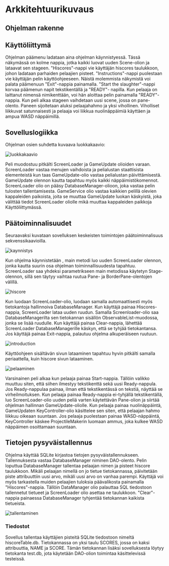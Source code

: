 # Arkkitehtuurikuvaus
## Ohjelman rakenne

## Käyttöliittymä

Ohjelman päämenu ladataan aina ohjelman käynnistyessä. Tässä näkymässä on kolme nappia, jotka kaikki luovat uuden 
Scene-olion ja lataavat sen stageen. "Hiscores"-nappi vie käyttäjän hiscores taulukkoon, johon ladataan parhaiden pelaajien pisteet. "Instructions"-nappi puolestaan vie käyttäjän pelin käyttöohjeeseen. Näistä molemmista näkymistä voi palata päämenuun "Exit"-nappia painamalla. "Start the slaughter"-nappi korvaa päämenun napit tekstikentällä ja "READY"- napilla. Kun pelaaja on laittanut nimensä nimikenttään, voi hän aloittaa pelin painamalla "READY"-nappia. Kun peli alkaa stageen vaihdetaan uusi scene, jossa on pane-olento. Paneen sijoitetaan aluksi pelaajahahmo ja yksi vihollinen. Viholliset liikkuvat satunnaisesti ja pelaaja voi liikkua nuolinäppäimiä käyttäen ja ampua WASD näppäimillä.

## Sovelluslogiikka

Ohjelman osien suhdetta kuvaava luokkakaavio:

![luokkakaavio](https://github.com/jupste/otm-harjoitustyo/blob/master/dokumentointi/luokkakaavio.png)

Peli muodostuu pitkälti ScreenLoader ja GameUpdate olioiden varaan. ScreenLoader vastaa menujen vaihdoista ja pelialustan staattisista elementeistä kun taas GameUpdate-olio vastaa pelialustan päivittämisestä. GameUpdate olennon kautta tapahtuu myös kaikki näppäimistökomennot. ScreenLoader olio on pääsy DatabaseManager-olioon, joka vastaa pelin tulosten tallentamisesta. GameService olio vastaa kaikkien pelillä olevien kappaleiden paikoista, joita se muuttaa GameUpdate luokan käskyistä, joka välittää tiedot ScreenLoader oliolle mikä muuttaa kappaleiden paikkoja Käyttöliittymässä. 
## Päätoiminnalisuudet

Seuraavaksi kuvataan sovelluksen keskeisten toimintojen päätoiminnalisuus sekvenssikaavioilla.

![kaynnistys](https://github.com/jupste/otm-harjoitustyo/blob/master/dokumentointi/kaynnistys.png)

Kun ohjelma käynnistetään , main metodi luo uuden ScreenLoader olennon, jonka kautta suurin osa ohjelman toiminnallisuudesta tapahtuu. ScreenLoader saa yhdeksi parametrikseen main metodissa käytetyn Stage- olennon, sillä sen täytyy vaihtaa ruutua Pane- ja BorderPane-olentojen välillä.

![hiscore](https://github.com/jupste/otm-harjoitustyo/blob/master/dokumentointi/hiscore.png)

Kun luodaan ScreenLoader-olio, luodaan samalla automaattisesti myös tietokantoja hallinnoiva DatabaseManager. Kun käyttäjä painaa Hiscores-nappia, ScreenLoader lataa uuden ruudun. Samalla Screenloader-olio saa DatabaseManagerilta sen tietokannan sisällön ObservableList-muodossa, jonka se lisää ruudulle. 
Kun käyttäjä painaa Clear-nappia, lähettää ScreenLoader DatabaseManagerille käskyn, että se tyhjää tietokantansa. 
Jos käyttäjä painaa Exit-nappia, palautuu ohjelma alkuperäiseen ruutuun. 

![introduction](https://github.com/jupste/otm-harjoitustyo/blob/master/dokumentointi/ohjeet.png)

Käyttöohjeen sisältävän sivun lataaminen tapahtuu hyvin pitkälti samalla periaattella, kuin hiscore sivun lataaminen.

![pelaaminen](https://github.com/jupste/otm-harjoitustyo/blob/master/dokumentointi/pelaaminen.png)

Varsinainen peli alkaa kun pelaaja painaa Start-nappia. Tällöin valikko muuttuu siten, että siihen ilmestyy tekstikenttä sekä uusi Ready-nappula. Jos Ready-nappulaa painaa, ilman että tekstikentässä on tekstiä, näyttää se virheilmoituksen. Kun pelaaja painaa Ready-nappia ei-tyhjällä tekstikentällä, luo ScreenLoader-olio uuden peliä varten käytettävän Pane-olion ja siirtää ohjelman hallinnan GameUpdate-oliolle. Kun pelaaja painaa nuolinäppäintä, GameUpdaten KeyController-olio käsittelee sen siten, että pelaajan hahmo liikkuu oikeaan suuntaan. Jos pelaaja puolestaan painaa WASD-näppäintä, KeyController käskee ProjectileMakerin luomaan ammus, joka kulkee WASD näppäimen osoittamaan suuntaan.

## Tietojen pysyväistallennus

Ohjelma käyttää SQLite kirjastoa tietojen pysyväistallennukseen. Tallennuksesta vastaa DatabaseManager niminen DAO-olento. Pelin loputtua DatabaseManager tallentaa pelaajan nimen ja pisteet hiscore taulukkoon. Mikäli pelaajan nimellä on jo tietue tietokannassa, päivitetään piste attribuuttiin uusi arvo, mikäli uusi arvo on vanhaa parempi. Käyttäjä voi myös tarkastella muiden pelaajien tuloksia päävalikosta painamalla "Hiscores"-nappia. Tällöin DataManager olio palauttaa SQL tiedostoon tallennetut tietueet ja ScreenLoader olio asettaa ne taulukkoon. "Clear"-nappia painaessa DatabaseManager tyhjentää tietokannan kaikista tietueista. 

![tallentaminen](https://github.com/jupste/otm-harjoitustyo/blob/master/dokumentointi/tallentaminen.png)

### Tiedostot

Sovellus tallentaa käyttäjien pisteitä SQLite tiedostoon nimeltä hiscoreTable.db. Tietokannassa on yksi taulu SCORES, jossa on kaksi attribuuttia, NAME ja SCORE. Tämän tietokannan lisäksi sovelluksesta löytyy tietokanta test.db, jota käytetään DAO-olion toimintaa käsittelevissä testeissä.  
